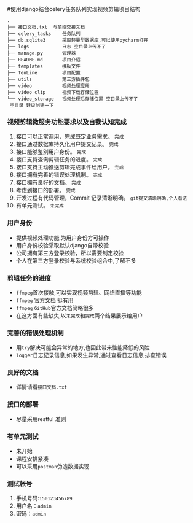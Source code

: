 #使用django结合celery任务队列实现视频剪辑项目结构

```
.
├── 接口文档.txt  与前端交接文档
├── celery_tasks    任务队列
├── db.sqlite3      采取轻量型数据库,可以使用pycharm打开
├── logs            日志 空目录上传不了
├── manage.py       管理器
├── README.md       项目介绍
├── templates       模板文件
├── TenLine         项目配置
├── utils           第三方插件包
├── video           视频处理应用
├── video_clip      视频下载存储位置
└── video_storage   视频处理后存储位置 空目录上传不了
 空目录 建议创建一下
```

### 视频剪辑微服务功能要求以及自我认知完成
1. 接⼝可以正常调⽤，完成既定业务需求。 `完成`
2. 接⼝通过数据库持久化⽤户提交记录。    `完成`
3. 接⼝能够鉴别⽤户⾝份。          `完成`
4. 接⼝⽀持查询剪辑任务的进度。   `完成`
5. 接⼝⽀持主动推送剪辑完成事件给⽤户。   `完成`
6. 接⼝拥有完善的错误处理机制。   `完成`
7. 接⼝拥有良好的⽂档。       `完成`
8. 考虑到接⼝的部署。        `完成`
9. 开发过程有代码管理，Commit 记录清晰明确。 `git提交清晰明确,个人看法`
10. 有单元测试。          `未完成`


### ⽤户⾝份

- 提供视频处理功能,为用户身份方可操作
- 用户身份校验采取默认django自带校验
- 公司拥有第三方登录校验，所以需要制定校验
- 个人在第三方登录校验与系统校验组合中,了解不多

### 剪辑任务的进度
- `ffmpeg`首次接触,可以实现视频剪辑、网络直播等功能
- `ffmpeg` [官方文档](https://ffmpeg.org/ffmpeg.html) 挺有用
- `ffmpeg` `GitHub`官方文档简略很多
- 在这方面有些缺失,以`未完成`和`完成`两个结果展示给用户

### 完善的错误处理机制
- 用`try`解决可能会异常的地方,也因此带来性能降低的风险
- `logger`日志记录信息,如果发生异常,通过查看日志信息,排查错误

### 良好的⽂档
- 详情请看`接口文档.txt`

### 接⼝的部署
- 尽量采用restful 准则

### 有单元测试
- 未开始
- 课程安排紧凑
- 可以采用`postman`伪造数据实现

### 测试帐号
1. 手机号码:`150123456789`  
2. 用户名：`admin`  
3. 密码：`admin`  
